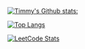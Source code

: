 [![Timmy's Github stats:](https://github-readme-stats.vercel.app/api?username=aegitarturbotelka69&show_icons=true&theme=midnight-purple)](https://github.com/anuraghazra/github-readme-stats)

[![Top Langs](https://github-readme-stats.vercel.app/api/top-langs/?username=aegitarturbotelka69&layout=compact&show_icons=true&theme=midnight-purple)](https://github.com/anuraghazra/github-readme-stats)

[![LeetCode Stats](https://leetcard.jacoblin.cool/aegitarturbotelka69?theme=dark&ext=heatmap&hide=ranking)](https://leetcode.com/aegitarturbotelka69/) 
